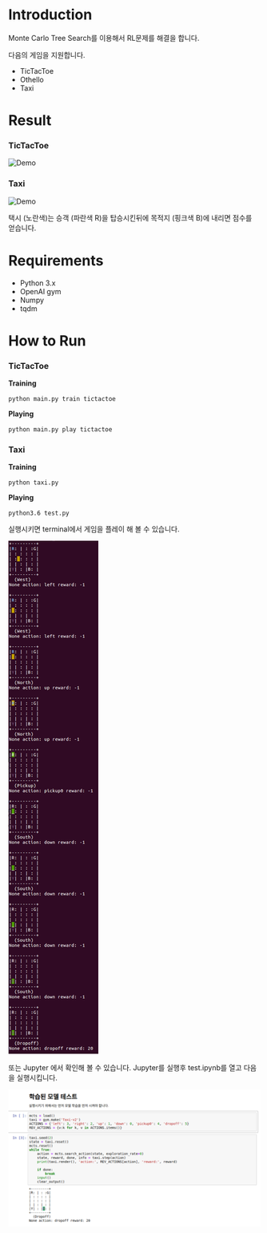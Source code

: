 # Introduction

Monte Carlo Tree Search를 이용해서 RL문제를 해결을 합니다. 

다음의 게임을 지원합니다. 

- TicTacToe
- Othello
- Taxi



# Result

### TicTacToe

![Demo](images/tictactoe.gif)

### Taxi

![Demo](images/taxi.gif)

택시 (노란색)는 승객 (파란색 R)을 탑승시킨뒤에 목적지 (핑크색 B)에 내리면 점수를 얻습니다. 

# Requirements

* Python 3.x
* OpenAI gym
* Numpy
* tqdm



# How to Run

### TicTacToe

**Training**

```
python main.py train tictactoe
```

**Playing**

```
python main.py play tictactoe
```

### Taxi

**Training**

```
python taxi.py
```

**Playing**

```
python3.6 test.py
```

실행시키면 terminal에서 게임을 플레이 해 볼 수 있습니다.

![Demo](images/demo2.png)

또는 Jupyter 에서 확인해 볼 수 있습니다.
Jupyter를 실행후 test.ipynb를 열고 다음을 실행시킵니다.

![Test](images/test.png)




